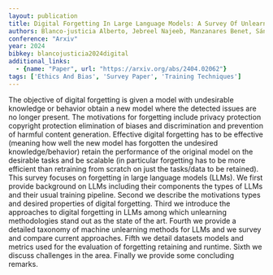 ```yaml
---
layout: publication
title: Digital Forgetting In Large Language Models: A Survey Of Unlearning Methods
authors: Blanco-justicia Alberto, Jebreel Najeeb, Manzanares Benet, Sánchez David, Domingo-ferrer Josep, Collell Guillem, Tan Kuan Eeik
conference: "Arxiv"
year: 2024
bibkey: blancojusticia2024digital
additional_links:
  - {name: "Paper", url: "https://arxiv.org/abs/2404.02062"}
tags: ['Ethics And Bias', 'Survey Paper', 'Training Techniques']
---
```

The objective of digital forgetting is given a model with undesirable knowledge or behavior obtain a new model where the detected issues are no longer present. The motivations for forgetting include privacy protection copyright protection elimination of biases and discrimination and prevention of harmful content generation. Effective digital forgetting has to be effective (meaning how well the new model has forgotten the undesired knowledge/behavior) retain the performance of the original model on the desirable tasks and be scalable (in particular forgetting has to be more efficient than retraining from scratch on just the tasks/data to be retained). This survey focuses on forgetting in large language models (LLMs). We first provide background on LLMs including their components the types of LLMs and their usual training pipeline. Second we describe the motivations types and desired properties of digital forgetting. Third we introduce the approaches to digital forgetting in LLMs among which unlearning methodologies stand out as the state of the art. Fourth we provide a detailed taxonomy of machine unlearning methods for LLMs and we survey and compare current approaches. Fifth we detail datasets models and metrics used for the evaluation of forgetting retaining and runtime. Sixth we discuss challenges in the area. Finally we provide some concluding remarks.
